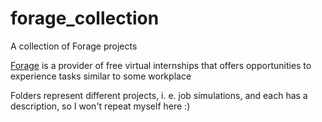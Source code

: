 # forage_collection
A collection of Forage projects 

[Forage](https://www.theforage.com/course-catalog) is a provider of free virtual internships that offers opportunities to experience tasks similar to some workplace

Folders represent different projects, i. e. job simulations, and each has a description, so I won't repeat myself here :)
